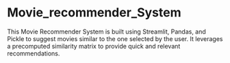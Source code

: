 # Movie_recommender_System

This Movie Recommender System is built using Streamlit, Pandas, and Pickle to suggest movies similar to the one selected by the user. It leverages a precomputed similarity matrix to provide quick and relevant recommendations.
